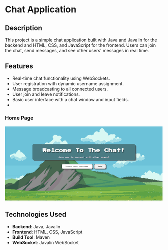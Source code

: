 # Chat Application

## Description

This project is a simple chat application built with Java and Javalin for the backend and HTML, CSS, and JavaScript for the frontend. Users can join the chat, send messages, and see other users' messages in real time.

## Features

- Real-time chat functionality using WebSockets.
- User registration with dynamic username assignment.
- Message broadcasting to all connected users.
- User join and leave notifications.
- Basic user interface with a chat window and input fields.
- 
### Home Page

![Home Page](project-images/home-page.png)

## Technologies Used

- **Backend**: Java, Javalin
- **Frontend**: HTML, CSS, JavaScript
- **Build Tool**: Maven
- **WebSocket**: Javalin WebSocket
